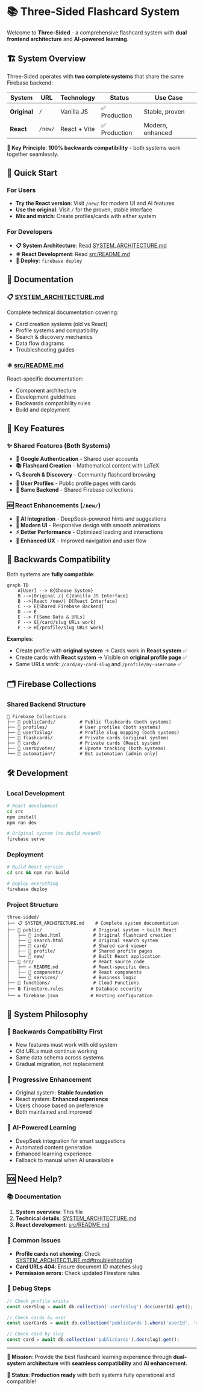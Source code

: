 # 📚 Three-Sided Flashcard System

Welcome to **Three-Sided** - a comprehensive flashcard system with **dual frontend architecture** and **AI-powered learning**.

## 🏗️ **System Overview**

Three-Sided operates with **two complete systems** that share the same Firebase backend:

| System | URL | Technology | Status | Use Case |
|--------|-----|------------|--------|----------|
| **Original** | `/` | Vanilla JS | ✅ Production | Stable, proven |
| **React** | `/new/` | React + Vite | ✅ Production | Modern, enhanced |

**🔑 Key Principle**: **100% backwards compatibility** - both systems work together seamlessly.

## 🚀 **Quick Start**

### **For Users**
- **Try the React version**: Visit `/new/` for modern UI and AI features
- **Use the original**: Visit `/` for the proven, stable interface
- **Mix and match**: Create profiles/cards with either system

### **For Developers**
- **📋 System Architecture**: Read [SYSTEM_ARCHITECTURE.md](./SYSTEM_ARCHITECTURE.md)
- **⚛️ React Development**: Read [src/README.md](./src/README.md)
- **🔧 Deploy**: `firebase deploy`

## 📖 **Documentation**

### **📋 [SYSTEM_ARCHITECTURE.md](./SYSTEM_ARCHITECTURE.md)**
Complete technical documentation covering:
- Card creation systems (old vs React)
- Profile systems and compatibility
- Search & discovery mechanics
- Data flow diagrams
- Troubleshooting guides

### **⚛️ [src/README.md](./src/README.md)**
React-specific documentation:
- Component architecture
- Development guidelines
- Backwards compatibility rules
- Build and deployment

## 🎯 **Key Features**

### **✨ Shared Features** (Both Systems)
- **🔐 Google Authentication** - Shared user accounts
- **📚 Flashcard Creation** - Mathematical content with LaTeX
- **🔍 Search & Discovery** - Community flashcard browsing
- **👤 User Profiles** - Public profile pages with cards
- **💾 Same Backend** - Shared Firebase collections

### **🆕 React Enhancements** (`/new/`)
- **🤖 AI Integration** - DeepSeek-powered hints and suggestions  
- **🎨 Modern UI** - Responsive design with smooth animations
- **⚡ Better Performance** - Optimized loading and interactions
- **📱 Enhanced UX** - Improved navigation and user flow

## 🔄 **Backwards Compatibility**

Both systems are **fully compatible**:

```mermaid
graph TD
    A[User] --> B{Choose System}
    B -->|Original /| C[Vanilla JS Interface]
    B -->|React /new/| D[React Interface]
    C --> E[Shared Firebase Backend]
    D --> E
    E --> F[Same Data & URLs]
    F --> G[/card/slug URLs work]
    F --> H[/profile/slug URLs work]
```

**Examples**:
- Create profile with **original system** → Cards work in **React system** ✅
- Create cards with **React system** → Visible on **original profile page** ✅
- Same URLs work: `/card/my-card-slug` and `/profile/my-username` ✅

## 🗂️ **Firebase Collections**

### **Shared Backend Structure**
```
📁 Firebase Collections
├── 📄 publicCards/         # Public flashcards (both systems)
├── 📄 profiles/            # User profiles (both systems)  
├── 📄 userToSlug/          # Profile slug mapping (both systems)
├── 📄 flashcards/          # Private cards (original system)
├── 📄 cards/               # Private cards (React system)
├── 📄 userUpvotes/         # Upvote tracking (both systems)
└── 📄 automation*/         # Bot automation (admin only)
```

## 🛠️ **Development**

### **Local Development**
```bash
# React development
cd src
npm install
npm run dev

# Original system (no build needed)
firebase serve
```

### **Deployment**
```bash
# Build React version
cd src && npm run build

# Deploy everything
firebase deploy
```

### **Project Structure**
```
three-sided/
├── 📋 SYSTEM_ARCHITECTURE.md    # Complete system documentation
├── 📁 public/                   # Original system + built React
│   ├── 📄 index.html            # Original flashcard creation
│   ├── 📄 search.html           # Original search system
│   ├── 📁 card/                 # Shared card viewer  
│   ├── 📁 profile/              # Shared profile pages
│   └── 📁 new/                  # Built React application
├── 📁 src/                      # React source code
│   ├── ⚛️ README.md             # React-specific docs
│   ├── 📁 components/           # React components
│   └── 📁 services/             # Business logic
├── 📁 functions/                # Cloud Functions
├── 🔒 firestore.rules          # Database security
└── ⚙️ firebase.json            # Hosting configuration
```

## 🎯 **System Philosophy**

### **🔄 Backwards Compatibility First**
- New features must work with old system
- Old URLs must continue working  
- Same data schema across systems
- Gradual migration, not replacement

### **🚀 Progressive Enhancement**
- Original system: **Stable foundation**
- React system: **Enhanced experience**
- Users choose based on preference
- Both maintained and improved

### **🤖 AI-Powered Learning** 
- DeepSeek integration for smart suggestions
- Automated content generation
- Enhanced learning experience
- Fallback to manual when AI unavailable

## 🆘 **Need Help?**

### **📚 Documentation**
1. **System overview**: This file
2. **Technical details**: [SYSTEM_ARCHITECTURE.md](./SYSTEM_ARCHITECTURE.md)  
3. **React development**: [src/README.md](./src/README.md)

### **🐛 Common Issues**
- **Profile cards not showing**: Check [SYSTEM_ARCHITECTURE.md#troubleshooting](./SYSTEM_ARCHITECTURE.md#troubleshooting)
- **Card URLs 404**: Ensure document ID matches slug
- **Permission errors**: Check updated Firestore rules

### **🔧 Debug Steps**
```javascript
// Check profile exists
const userSlug = await db.collection('userToSlug').doc(userId).get();

// Check cards by user  
const userCards = await db.collection('publicCards').where('userId', '==', userId).get();

// Check card by slug
const card = await db.collection('publicCards').doc(slug).get();
```

---

**🎯 Mission**: Provide the best flashcard learning experience through **dual-system architecture** with **seamless compatibility** and **AI enhancement**.

**🚀 Status**: **Production ready** with both systems fully operational and compatible!